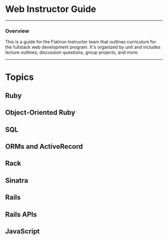 # Web Instructor Guide
---
### Overview
This is a guide for the Flatiron Instructor team that outlines curriculum for the fullstack web development program. It's organized by unit and includes lecture outlines, discussion questions, group projects, and more.

---

# Topics

## Ruby

## Object-Oriented Ruby

## SQL

## ORMs and ActiveRecord

## Rack

## Sinatra

## Rails

## Rails APIs

## JavaScript
